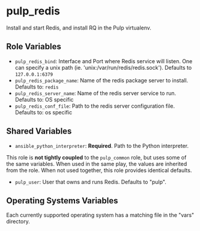 pulp_redis
==========

Install and start Redis, and install RQ in the Pulp virtualenv.

Role Variables
--------------

* `pulp_redis_bind`: Interface and Port where Redis service will listen. One can specify a unix
   path (ie. 'unix:/var/run/redis/redis.sock'). Defaults to `127.0.0.1:6379`
* `pulp_redis_package_name`: Name of the redis package server to install. Defaults to: `redis`
* `pulp_redis_server_name`: Name of the redis server service to run. Defaults to: OS specific
* `pulp_redis_conf_file`: Path to the redis server configuration file. Defaults to: os specific

Shared Variables
----------------

* `ansible_python_interpreter`: **Required**. Path to the Python interpreter.

This role is **not tightly coupled** to the `pulp_common` role, but uses some of the same
variables. When used in the same play, the values are inherited from the role.
When not used together, this role provides identical defaults.

* `pulp_user`: User that owns and runs Redis. Defaults to "pulp".

Operating Systems Variables
---------------------------

Each currently supported operating system has a matching file in the "vars"
directory.
